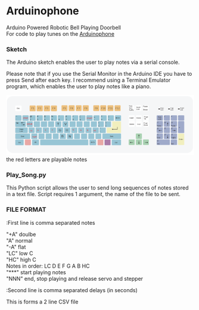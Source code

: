 # Arduinophone
Arduino Powered Robotic Bell Playing Doorbell  
For code to play tunes on the [Arduinophone](https://www.youtube.com/watch?time_continue=1&v=WLKqLVUCKDU)  

### Sketch
The Arduino sketch enables the user to play notes via a serial console.  
  
Please note that if you use the Serial Monitor in the Arduino IDE you have to press Send after each key. I recommend using a Terminal Emulator program, which enables the user to play notes like a piano.

![keymap](https://github.com/JeffreyLevine/Arduinophone/blob/master/Docs/keymap.png)  
the red letters are playable notes

### Play_Song.py
This Python script allows the user to send long sequences of notes stored in a text file. Script requires 1 argument, the name of the file to be sent.

### FILE FORMAT
:First line is comma separated notes  
  
"+A" doulbe  
"A" normal  
"-A" flat  
"LC" low C  
"HC" high C  
Notes in order: LC D E F G A B HC  
"***" start playing notes  
"NNN" end, stop playing and release servo and stepper  
  
:Second line is comma separated delays (in seconds)  

This is forms a 2 line CSV file
